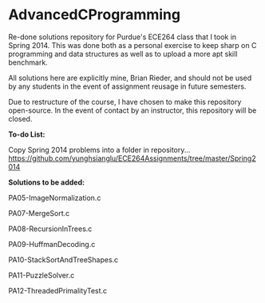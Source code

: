 # AdvancedCProgramming
Re-done solutions repository for Purdue's ECE264 class that I took in Spring 2014. This was done both as a personal exercise to keep sharp on C programming and data structures as well as to upload a more apt skill benchmark.

All solutions here are explicitly mine, Brian Rieder, and should not be used by any students in the event of assignment reusage in future semesters.

Due to restructure of the course, I have chosen to make this repository open-source. In the event of contact by an instructor, this repository will be closed.


**To-do List:**

Copy Spring 2014 problems into a folder in repository...
https://github.com/yunghsianglu/ECE264Assignments/tree/master/Spring2014


**Solutions to be added:**

PA05-ImageNormalization.c

PA07-MergeSort.c

PA08-RecursionInTrees.c

PA09-HuffmanDecoding.c

PA10-StackSortAndTreeShapes.c

PA11-PuzzleSolver.c

PA12-ThreadedPrimalityTest.c
